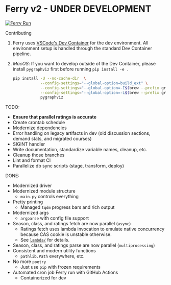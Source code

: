 # Ferry v2 - **UNDER DEVELOPMENT**

[![Ferry Run](https://github.com/coursetable/ferry/actions/workflows/ferry.yml/badge.svg)](https://github.com/coursetable/ferry/actions/workflows/ferry.yml)

Contributing
1. Ferry uses [VSCode's Dev Container](https://code.visualstudio.com/docs/devcontainers/containers) for the dev environment. All environment setup is handled through the standard Dev Container pipeline.

1. *MacOS*: If you want to develop outside of the Dev Container, please install `pygraphviz` first before running `pip install -e .`
   ```sh
   pip install -U --no-cache-dir  \
               --config-settings="--global-option=build_ext" \
               --config-settings="--global-option=-I$(brew --prefix graphviz)/include/" \
               --config-settings="--global-option=-L$(brew --prefix graphviz)/lib/" \
               pygraphviz
   ```

TODO:
 - **Ensure that parallel ratings is accurate**
 - Create crontab schedule 
 - Modernize dependencies
 - Error handling on legacy artifacts in dev (old discussion sections, demand stats, and migrated courses)
 - SIGINT handler
 - Write documentation, standardize variable names, cleanup, etc.
 - Cleanup those branches
 - Lint and format CI
 - Parallelize db sync scripts (stage, transform, deploy)

DONE:
 - Modernized driver
 - Modernized module structure
    - `main.py` controls everything
 - Pretty printing
    - Managed `tqdm` progress bars and rich output
 - Modernized args
    - `argparse` with config file support
 - Season, class, and ratings fetch are now parallel (`async`)
    - Ratings fetch uses lambda invocation to emulate native concurrency because CAS cookie is unstable otherwise.
    - See [`lambda/`](https://github.com/coursetable/ferry/blob/v2/lambda/README.md) for details.
 - Season, class, and ratings parse are now parallel (`multiprocessing`)
 - Consistent and modern utility functions
    - `pathlib.Path` everywhere, etc.
 - No more `poetry`
    - Just use `pip` with frozen requirements
 - Automated cron job Ferry run with GitHub Actions
    - Containerized for dev